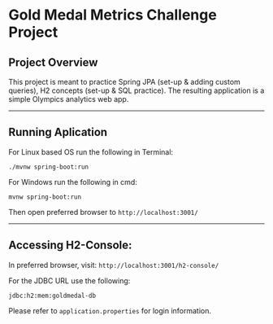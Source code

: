 # Gold Medal Metrics Challenge Project

## Project Overview

This project is meant to practice Spring JPA (set-up & adding custom queries), H2 concepts (set-up & SQL practice).
The resulting application is a simple Olympics analytics web app.

---

## Running Aplication

For Linux based OS run the following in Terminal:

`./mvnw spring-boot:run`

For Windows run the following in cmd:

`mvnw spring-boot:run`

Then open preferred browser to `http://localhost:3001/`

---

## Accessing H2-Console:
In preferred browser, visit: `http://localhost:3001/h2-console/`

For the JDBC URL use the following: 

`jdbc:h2:mem:goldmedal-db`

Please refer to `application.properties` for login information.
